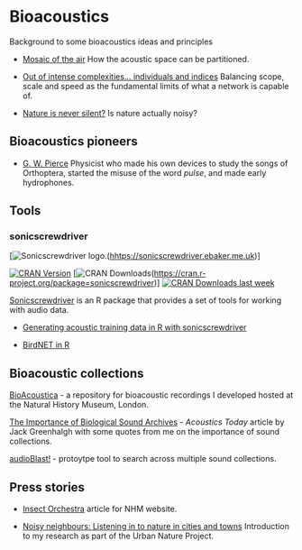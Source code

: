 # Bioacoustics

Background to some bioacoustics ideas and principles

- [Mosaic of the air](https://medium.ebaker.me.uk/mosaic-of-the-air-partitioning-the-acoustic-space-d51bdb69bbf7) How the acoustic space can be partitioned.

- [Out of intense complexities… individuals and indices](https://medium.ebaker.me.uk/out-of-intense-complexities-individuals-and-indices-46df4e962c9b) Balancing scope, scale and speed as the fundamental limits of what a network is capable of.

- [Nature is never silent?](https://medium.ebaker.me.uk/nature-is-never-silent-b2062a4cc5d5) Is nature actually noisy?

## Bioacoustics pioneers

- [G. W. Pierce](https://medium.ebaker.me.uk/bioacoustic-pioneers-g-w-pierce-ca088d9e3b69) Physicist who made his own devices to study the songs of Orthoptera, started the misuse of the word _pulse_, and made early hydrophones.

## Tools

### sonicscrewdriver

[![Sonicscrewdriver logo.](<https://sonicscrewdriver.ebaker.me.uk/dev/logo.png>)(<hhtps://sonicscrewdriver.ebaker.me.uk>)]

[![CRAN Version](<https://www.r-pkg.org/badges/version/sonicscrewdriver>)](<https://cran.r-project.org/package=sonicscrewdriver>) [![CRAN Downloads](<https://cranlogs.r-pkg.org/badges/grand-total/sonicscrewdriver>)(<https://cran.r-project.org/package=sonicscrewdriver>)] [![CRAN Downloads last week](<http://cranlogs.r-pkg.org/badges/last-week/sonicscrewdriver?color=green>)](<https://cran.r-project.org/package=sonicscrewdriver>)

[Sonicscrewdriver](https://sonicscrewdriver.ebaker.me.uk) is an R package that provides a set of tools for working with audio data.

- [Generating acoustic training data in R with sonicscrewdriver](https://medium.com/bioacoustica/generating-acoustic-training-data-in-r-with-sonicscrewdriver-774a440f5c6e)

- [BirdNET in R](https://medium.ebaker.me.uk/birdnet-in-r-b3aea914fc4c)

## Bioacoustic collections

[BioAcoustica](https://bio.acousti.ca) - a repository for bioacoustic recordings I developed hosted at the Natural History Museum, London.

[The Importance of Biological Sound Archives](https://acousticstoday.org/the-importance-of-biological-sound-archives/) - _Acoustics Today_ article by Jack Greenhalgh with some quotes from me on the importance of sound collections.

[audioBlast!](https://audioblast.org) - protoytpe tool to search across multiple sound collections.

## Press stories

- [Insect Orchestra](https://www.nhm.ac.uk/discover/insect-sounds.html) article for NHM website.

- [Noisy neighbours: Listening in to nature in cities and towns](https://www.nhm.ac.uk/discover/news/2023/may/listening-to-nature-in-cities-and-towns.html) Introduction to my research as part of the Urban Nature Project.
